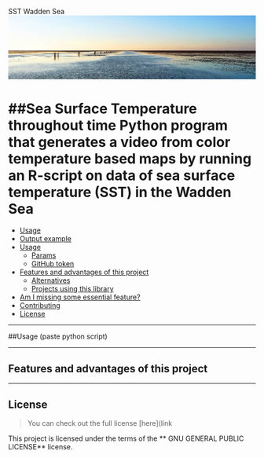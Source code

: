 
SST Wadden Sea ![Wadden Sea](https://github.com/gabrielamg24/SST/blob/extras/waddensea.jpg)

##Sea Surface Temperature throughout time 
Python program that generates a video from color temperature based maps by running an R-script on data of sea surface temperature (SST) in the Wadden Sea 
==================

  - [Usage](#usage)
  - [Output example](#output-example)
  - [Usage](#usage)
    - [Params](#params)
    - [GitHub token](#github-token)
  - [Features and advantages of this project](#features-and-advantages-of-this-project)
    - [Alternatives](#alternatives)
    - [Projects using this library](#projects-using-this-library)
  - [Am I missing some essential feature?](#am-i-missing-some-essential-feature)
  - [Contributing](#contributing)
  - [License](#license)

---
##Usage 
(paste python script) 

--- 
## Features and advantages of this project

--- 



## License
>You can check out the full license [here](link

This project is licensed under the terms of the ** GNU GENERAL PUBLIC LICENSE** license.
